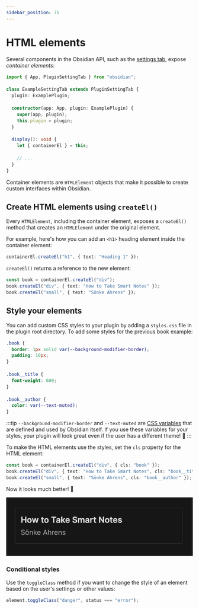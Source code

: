 ```yaml
---
sidebar_position: 75
---
```


# HTML elements

Several components in the Obsidian API, such as the [settings tab](settings.md), expose _container elements_:

```ts {12}
import { App, PluginSettingTab } from "obsidian";

class ExampleSettingTab extends PluginSettingTab {
  plugin: ExamplePlugin;

  constructor(app: App, plugin: ExamplePlugin) {
    super(app, plugin);
    this.plugin = plugin;
  }

  display(): void {
    let { containerEl } = this;

    // ...
  }
}
```

Container elements are `HTMLElement` objects that make it possible to create custom interfaces within Obsidian.

## Create HTML elements using `createEl()`

Every `HTMLElement`, including the container element, exposes a `createEl()` method that creates an `HTMLElement` under the original element.

For example, here's how you can add an `<h1>` heading element inside the container element:

```ts
containerEl.createEl("h1", { text: "Heading 1" });
```

`createEl()` returns a reference to the new element:

```ts
const book = containerEl.createEl("div");
book.createEl("div", { text: "How to Take Smart Notes" });
book.createEl("small", { text: "Sönke Ahrens" });
```

## Style your elements

You can add custom CSS styles to your plugin by adding a `styles.css` file in the plugin root directory. To add some styles for the previous book example:

```css title="styles.css"
.book {
  border: 1px solid var(--background-modifier-border);
  padding: 10px;
}

.book__title {
  font-weight: 600;
}

.book__author {
  color: var(--text-muted);
}
```

:::tip
`--background-modifier-border` and `--text-muted` are [CSS variables](https://developer.mozilla.org/en-US/docs/Web/CSS/Using_CSS_custom_properties) that are defined and used by Obsidian itself. If you use these variables for your styles, your plugin will look great even if the user has a different theme! 🌈
:::

To make the HTML elements use the styles, set the `cls` property for the HTML element:

```ts
const book = containerEl.createEl("div", { cls: "book" });
book.createEl("div", { text: "How to Take Smart Notes", cls: "book__title" });
book.createEl("small", { text: "Sönke Ahrens", cls: "book__author" });
```

Now it looks much better! 🎉

![Styled book item](../../static/img/styles.png)

### Conditional styles

Use the `toggleClass` method if you want to change the style of an element based on the user's settings or other values:

```ts
element.toggleClass("danger", status === "error");
```
